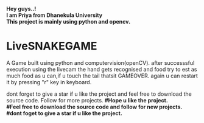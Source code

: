 <b>Hey guys..!<br>
   I am Priya from Dhanekula University<br>
   This project is mainly using python and opencv.<br></b>
 # LiveSNAKEGAME
 
 A Game built using python and computervision(openCV).
after successsful execution using the livecam the hand gets recognised and food
 try to est as much food as u can,if u touch the tail thatsit GAMEOVER.  again u can restart it by pressing "r" key in keyboard.
 
 
 
 dont forget to give a star if u like the project and feel free to download the source code.
 Follow for more projects.
 <b>
 #Hope u like the project.<br>
 #Feel free to download the source code and follow for new projects.<br>
 #dont foget to give a star if u like the project.<b>
